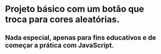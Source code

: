 # Projeto básico com um botão que troca para cores aleatórias.

## Nada especial, apenas para fins educativos e de começar a prática com JavaScript.
